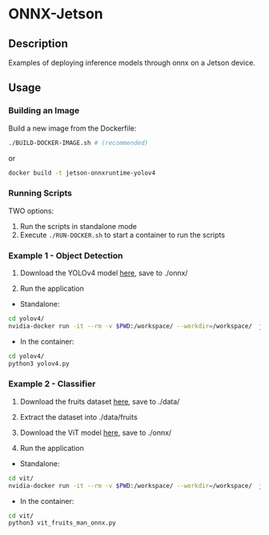 # ONNX-Jetson

## Description
Examples of deploying inference models through onnx on a Jetson device.

## Usage
### Building an Image
Build a new image from the Dockerfile:
```bash
./BUILD-DOCKER-IMAGE.sh # (recommended)
```
or
```bash
docker build -t jetson-onnxruntime-yolov4
```
### Running Scripts
TWO options:
1. Run the scripts in standalone mode
2. Execute ``` ./RUN-DOCKER.sh ``` to start a container to run the scripts

### Example 1 - Object Detection

1. Download the YOLOv4 model [here](https://github.com/onnx/models/blob/main/vision/object_detection_segmentation/yolov4/model/yolov4.onnx), save to ./onnx/

2. Run the application
- Standalone:
```bash
cd yolov4/
nvidia-docker run -it --rm -v $PWD:/workspace/ --workdir=/workspace/  jetson-onnxruntime-yolov4 python3 yolov4.py
```
- In the container:
```bash
cd yolov4/
python3 yolov4.py
```

### Example 2 - Classifier
1. Download the fruits dataset [here](https://www.kaggle.com/datasets/moltean/fruits), save to ./data/

2. Extract the dataset into ./data/fruits

3. Download the ViT model [here](https://drive.google.com/file/d/1FQvn3N3JTgeTZUc91_vXJaGZnjnAsj5N/view?usp=sharing), save to ./onnx/

4. Run the application
- Standalone:
```bash
cd vit/
nvidia-docker run -it --rm -v $PWD:/workspace/ --workdir=/workspace/  jetson-onnxruntime-yolov4 python3 vit_fruits_man_onnx.py
```
- In the container:
```bash
cd vit/
python3 vit_fruits_man_onnx.py
```
